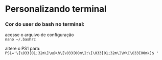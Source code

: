 # Personalizando terminal
### Cor do user do bash no terminal:  
acesse o arquivo de configuração  
`nano ~/.bashrc`  

altere o PS1 para:  
`PS1='\[\033[01;32m\]\u@\h\[\033[00m\]:\[\033[01;32m\]\W\[\033[00m\]$ '`
